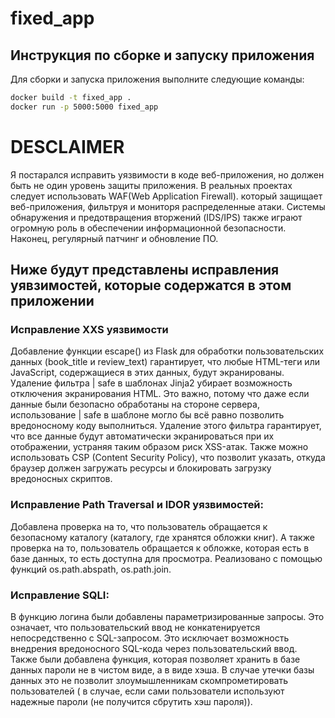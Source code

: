 # fixed_app

## Инструкция по сборке и запуску приложения

Для сборки и запуска приложения выполните следующие команды:

```bash
docker build -t fixed_app .
docker run -p 5000:5000 fixed_app
```
# DESCLAIMER
  Я постарался исправить уязвимости в коде веб-приложения, но должен быть не один уровень защиты приложения. В реальных проектах следует использовать WAF(Web Application Firewall). который защищает веб-приложения, фильтруя и мониторя распределенные атаки. Системы обнаружения и предотвращения вторжений (IDS/IPS) также играют огромную роль в обеспечении информационной безопасности. Наконец, регулярный патчинг и обновление ПО.
## Ниже будут представлены исправления уявзимостей, которые содержатся в этом приложении
### Исправление XXS уязвимости
   Добавление функции escape() из Flask для обработки пользовательских данных (book_title и review_text) гарантирует, что любые HTML-теги или JavaScript, содержащиеся в этих данных, будут экранированы. Удаление фильтра | safe в шаблонах Jinja2 убирает возможность отключения экранирования HTML. Это важно, потому что даже если данные были безопасно обработаны на стороне сервера, использование | safe в шаблоне могло бы всё равно позволить вредоносному коду выполниться. Удаление этого фильтра гарантирует, что все данные будут автоматически экранироваться при их отображении, устраняя таким образом риск XSS-атак.
   Также можно использовать CSP (Content Security Policy), что позволит указать, откуда браузер должен загружать ресурсы и блокировать загрузку вредоносных скриптов.
### Исправление Path Traversal и IDOR уязвимостей:
   Добавлена проверка на то, что пользователь обращается к безопасному каталогу (каталогу, где хранятся обложки книг). А также проверка на то, пользователь обращается к обложке, которая есть в базе данных, то есть доступна для просмотра.
   Реализовано с помощью функций os.path.abspath, os.path.join.

### Исправление SQLI:

   В функцию логина были добавлены параметризированные запросы. Это означает, что пользовательский ввод не конкатенируется непосредственно с SQL-запросом. Это исключает возможность внедрения вредоносного SQL-кода через пользовательский ввод. Также были добавлена функция, которая позволяет хранить в базе данных пароли не в чистом виде, а в виде хэша. В случае утечки базы данных это не позволит злоумышленникам скомпрометировать пользователей ( в случае, если сами пользователи используют надежные пароли (не получится сбрутить хэш пароля)).

